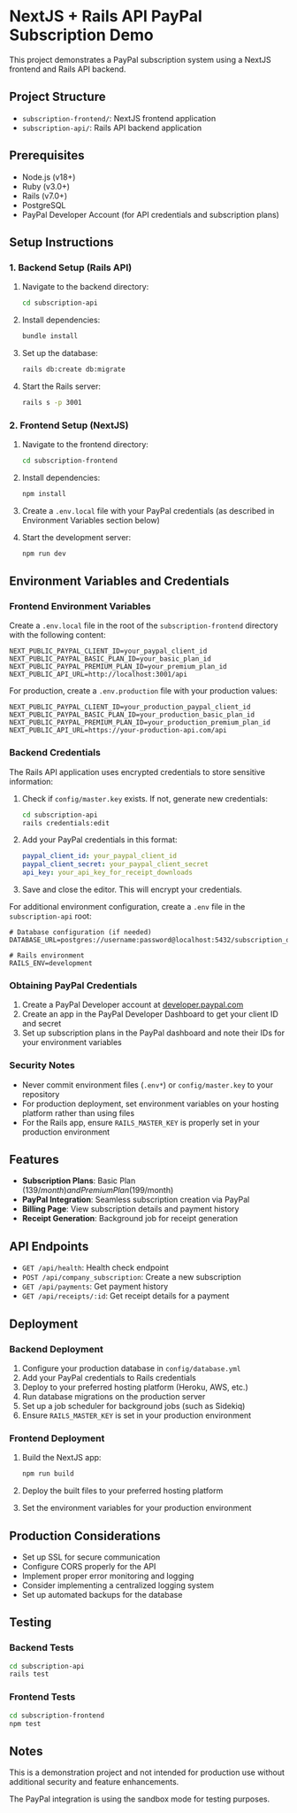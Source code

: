 # NextJS + Rails API PayPal Subscription Demo

This project demonstrates a PayPal subscription system using a NextJS frontend and Rails API backend.

## Project Structure

- `subscription-frontend/`: NextJS frontend application
- `subscription-api/`: Rails API backend application

## Prerequisites

- Node.js (v18+)
- Ruby (v3.0+)
- Rails (v7.0+)
- PostgreSQL
- PayPal Developer Account (for API credentials and subscription plans)

## Setup Instructions

### 1. Backend Setup (Rails API)

1. Navigate to the backend directory:

   ```bash
   cd subscription-api
   ```

2. Install dependencies:

   ```bash
   bundle install
   ```

3. Set up the database:

   ```bash
   rails db:create db:migrate
   ```

4. Start the Rails server:
   ```bash
   rails s -p 3001
   ```

### 2. Frontend Setup (NextJS)

1. Navigate to the frontend directory:

   ```bash
   cd subscription-frontend
   ```

2. Install dependencies:

   ```bash
   npm install
   ```

3. Create a `.env.local` file with your PayPal credentials (as described in Environment Variables section below)

4. Start the development server:
   ```bash
   npm run dev
   ```

## Environment Variables and Credentials

### Frontend Environment Variables

Create a `.env.local` file in the root of the `subscription-frontend` directory with the following content:

```
NEXT_PUBLIC_PAYPAL_CLIENT_ID=your_paypal_client_id
NEXT_PUBLIC_PAYPAL_BASIC_PLAN_ID=your_basic_plan_id
NEXT_PUBLIC_PAYPAL_PREMIUM_PLAN_ID=your_premium_plan_id
NEXT_PUBLIC_API_URL=http://localhost:3001/api
```

For production, create a `.env.production` file with your production values:

```
NEXT_PUBLIC_PAYPAL_CLIENT_ID=your_production_paypal_client_id
NEXT_PUBLIC_PAYPAL_BASIC_PLAN_ID=your_production_basic_plan_id
NEXT_PUBLIC_PAYPAL_PREMIUM_PLAN_ID=your_production_premium_plan_id
NEXT_PUBLIC_API_URL=https://your-production-api.com/api
```

### Backend Credentials

The Rails API application uses encrypted credentials to store sensitive information:

1. Check if `config/master.key` exists. If not, generate new credentials:

   ```bash
   cd subscription-api
   rails credentials:edit
   ```

2. Add your PayPal credentials in this format:

   ```yaml
   paypal_client_id: your_paypal_client_id
   paypal_client_secret: your_paypal_client_secret
   api_key: your_api_key_for_receipt_downloads
   ```

3. Save and close the editor. This will encrypt your credentials.

For additional environment configuration, create a `.env` file in the `subscription-api` root:

```
# Database configuration (if needed)
DATABASE_URL=postgres://username:password@localhost:5432/subscription_development

# Rails environment
RAILS_ENV=development
```

### Obtaining PayPal Credentials

1. Create a PayPal Developer account at [developer.paypal.com](https://developer.paypal.com)
2. Create an app in the PayPal Developer Dashboard to get your client ID and secret
3. Set up subscription plans in the PayPal dashboard and note their IDs for your environment variables

### Security Notes

- Never commit environment files (`.env*`) or `config/master.key` to your repository
- For production deployment, set environment variables on your hosting platform rather than using files
- For the Rails app, ensure `RAILS_MASTER_KEY` is properly set in your production environment

## Features

- **Subscription Plans**: Basic Plan ($139/month) and Premium Plan ($199/month)
- **PayPal Integration**: Seamless subscription creation via PayPal
- **Billing Page**: View subscription details and payment history
- **Receipt Generation**: Background job for receipt generation

## API Endpoints

- `GET /api/health`: Health check endpoint
- `POST /api/company_subscription`: Create a new subscription
- `GET /api/payments`: Get payment history
- `GET /api/receipts/:id`: Get receipt details for a payment

## Deployment

### Backend Deployment

1. Configure your production database in `config/database.yml`
2. Add your PayPal credentials to Rails credentials
3. Deploy to your preferred hosting platform (Heroku, AWS, etc.)
4. Run database migrations on the production server
5. Set up a job scheduler for background jobs (such as Sidekiq)
6. Ensure `RAILS_MASTER_KEY` is set in your production environment

### Frontend Deployment

1. Build the NextJS app:

   ```bash
   npm run build
   ```

2. Deploy the built files to your preferred hosting platform
3. Set the environment variables for your production environment

## Production Considerations

- Set up SSL for secure communication
- Configure CORS properly for the API
- Implement proper error monitoring and logging
- Consider implementing a centralized logging system
- Set up automated backups for the database

## Testing

### Backend Tests

```bash
cd subscription-api
rails test
```

### Frontend Tests

```bash
cd subscription-frontend
npm test
```

## Notes

This is a demonstration project and not intended for production use without additional security and feature enhancements.

The PayPal integration is using the sandbox mode for testing purposes.
